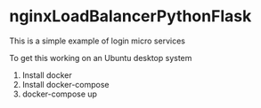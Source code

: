 # nginxLoadBalancerPythonFlask

This is a simple example of login micro services

To get this working on an Ubuntu desktop system

1. Install docker
2. Install docker-compose
3. docker-compose up
 
